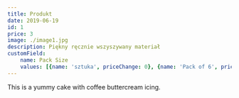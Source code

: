 ```yaml
---
title: Produkt
date: 2019-06-19
id: 1
price: 3
image: ./image1.jpg
description: Piękny ręcznie wszyszywany materiał
customField: 
    name: Pack Size
    values: [{name: 'sztuka', priceChange: 0}, {name: 'Pack of 6', priceChange: 12.00}, {name: 'Pack of 12', priceChange: 25.00}]
---
```


This is a yummy cake with coffee buttercream icing.
